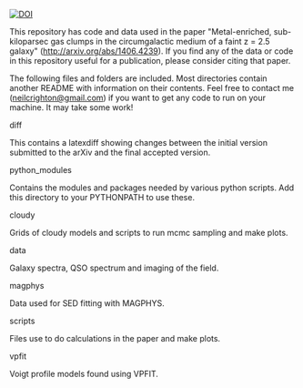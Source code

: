 [![DOI](https://zenodo.org/badge/doi/10.5281/zenodo.12321.png)](http://dx.doi.org/10.5281/zenodo.12321)

This repository has code and data used in the paper "Metal-enriched,
sub-kiloparsec gas clumps in the circumgalactic medium of a faint z =
2.5 galaxy" (http://arxiv.org/abs/1406.4239). If you find any of the
data or code in this repository useful for a publication, please
consider citing that paper.

The following files and folders are included. Most directories contain
another README with information on their contents. Feel free to
contact me (neilcrighton@gmail.com) if you want to get any code to run
on your machine. It may take some work!


diff

  This contains a latexdiff showing changes between the initial
  version submitted to the arXiv and the final accepted version.

python_modules

  Contains the modules and packages needed by various python
  scripts. Add this directory to your PYTHONPATH to use these.

cloudy

  Grids of cloudy models and scripts to run mcmc sampling and make
  plots.

data

  Galaxy spectra, QSO spectrum and imaging of the field.

magphys

  Data used for SED fitting with MAGPHYS.

scripts

  Files use to do calculations in the paper and make plots.

vpfit

  Voigt profile models found using VPFIT.
